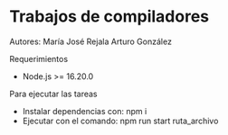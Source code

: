 # Trabajos de compiladores
Autores: 
María José Rejala
Arturo González 

Requerimientos
* Node.js >= 16.20.0

Para ejecutar las tareas
* Instalar dependencias con: npm i
* Ejecutar con el comando: npm run start ruta_archivo
